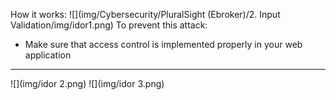 How it works:
![](img/Cybersecurity/PluralSight (Ebroker)/2. Input Validation/img/idor1.png)
To prevent this attack:
- Make sure that access control is implemented properly in your web application 

---
![](img/idor 2.png)
![](img/idor 3.png)